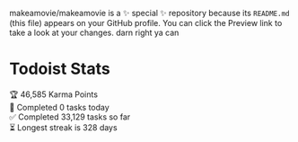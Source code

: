 makeamovie/makeamovie is a ✨ special ✨ repository because its `README.md` (this file) appears on your GitHub profile.
You can click the Preview link to take a look at your changes. darn right ya can

# Todoist Stats

<!-- TODO-IST:START -->
🏆  46,585 Karma Points           
🌸  Completed 0 tasks today           
✅  Completed 33,129 tasks so far           
⏳  Longest streak is 328 days
<!-- TODO-IST:END -->